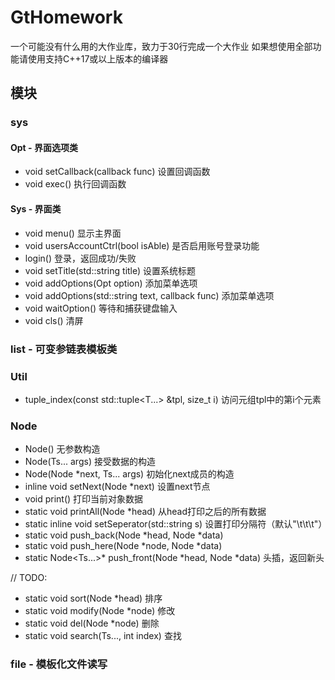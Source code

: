 # GtHomework

一个可能没有什么用的大作业库，致力于30行完成一个大作业 
如果想使用全部功能请使用支持C++17或以上版本的编译器

## 模块

### sys
#### Opt - 界面选项类
+ void setCallback(callback func) 设置回调函数
+ void exec() 执行回调函数
#### Sys - 界面类
+ void menu() 显示主界面
+ void usersAccountCtrl(bool isAble) 是否启用账号登录功能
+ login() 登录，返回成功/失败
+ void setTitle(std::string title) 设置系统标题
+ void addOptions(Opt option) 添加菜单选项
+ void addOptions(std::string text, callback func) 添加菜单选项
+ void waitOption() 等待和捕获键盘输入
+ void cls() 清屏
### list - 可变参链表模板类
### Util
+ tuple_index(const std::tuple<T...> &tpl, size_t i) 访问元组tpl中的第i个元素
### Node
+ Node() 无参数构造
+ Node(Ts... args) 接受数据的构造
+ Node(Node *next, Ts... args) 初始化next成员的构造
+ inline void setNext(Node *next) 设置next节点
+ void print() 打印当前对象数据
+ static void printAll(Node *head) 从head打印之后的所有数据
+ static inline void setSeperator(std::string s) 设置打印分隔符（默认"\t\t\t"）
+ static void push_back(Node *head, Node *data) 
+ static void push_here(Node *node, Node *data) 
+ static Node<Ts...>* push_front(Node *head, Node *data) 头插，返回新头

// TODO:

+ static void sort(Node *head) 排序
+ static void modify(Node *node) 修改
+ static void del(Node *node) 删除
+ static void search(Ts..., int index) 查找


### file - 模板化文件读写
